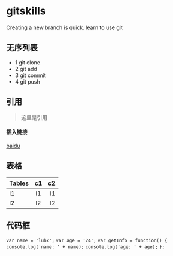 
# gitskills
Creating a new branch is quick.
learn to use git

## 无序列表
* 1 git clone
* 2 git add
* 3 git commit
* 4 git push

## 引用
> 这里是引用

#### 插入链接
[baidu](http://baidu.com)

## 表格
| Tables   | c1   | c2 |
|----------|:----:|---:|
|l1        |l1    |l1  |
|l2        |l2    |l2  |

## 代码框
`var name = 'luhx';`
`var age = '24';`
`var getInfo = function() {`
   `console.log('name: ' + name);`
   `console.log('age: ' + age);`
`};`
